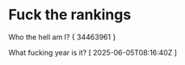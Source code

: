 # Fuck the rankings

Who the hell am I?
{ 34463961 }

What fucking year is it?
[ 2025-06-05T08:16:40Z ]
